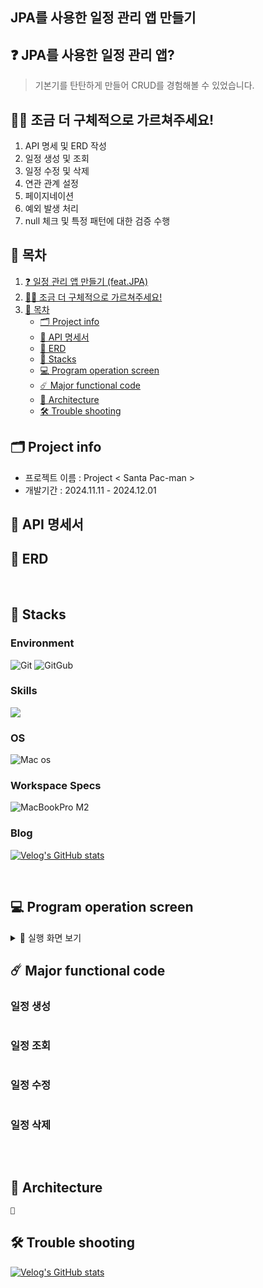 ## JPA를 사용한 일정 관리 앱 만들기

## ❓ JPA를 사용한 일정 관리 앱?
> 기본기를 탄탄하게 만들어 CRUD를 경험해볼 수 있었습니다.

## 🙋‍♀️ 조금 더 구체적으로 가르쳐주세요!
1. API 명세 및 ERD 작성
2. 일정 생성 및 조회
3. 일정 수정 및 삭제
4. 연관 관계 설정
5. 페이지네이션
6. 예외 발생 처리
7. null 체크 및 특정 패턴에 대한 검증 수행


## 📌 목차

1. [❓ 일정 관리 앱 만들기 (feat.JPA)](#-JPA를-사용한-일정-관리-앱)
2. [🙋‍♀️ 조금 더 구체적으로 가르쳐주세요!](#-조금-더-구체적으로-가르쳐주세요)
3. [📌 목차](#-목차)
    - [🗂️ Project info](#-Project-info)
    - [🧾 API 명세서](#-API-명세서)
    - [📂 ERD](#-ERD)
    - [🚀 Stacks](#-Stacks)
    - [💻 Program operation screen](#-Program-operation-screen)
    - [☄️ Major functional code](#-Major-functional-code)
    - [📂 Architecture](#-Architecture)
    - [🛠️ Trouble shooting](#-Trouble-shooting)

## 🗂️ Project info

- 프로젝트 이름 : Project < Santa Pac-man >
- 개발기간 : 2024.11.11 - 2024.12.01

## 🧾 API 명세서

## 📂 ERD

<br>

## 🚀 Stacks

### Environment
![Git](https://img.shields.io/badge/GIT-E44C30?style=for-the-badge&logo=git&logoColor=white)
![GitGub](https://img.shields.io/badge/GitHub-100000?style=for-the-badge&logo=github&logoColor=white)


### Skills
![](https://img.shields.io/badge/Spring-6DB33F?style=for-the-badge&logo=spring&logoColor=white)
### OS
![Mac os](https://img.shields.io/badge/mac%20os-000000?style=for-the-badge&logo=apple&logoColor=white)

### Workspace Specs
![MacBookPro M2](https://img.shields.io/badge/Apple-MacBook_Pro_M2_2022-999999?style=for-the-badge&logo=apple&logoColor=white)

### Blog
[![Velog's GitHub stats](https://velog-readme-stats.vercel.app/api/badge?name=kirby_y)](https://velog.io/@kirby_y)

<br>

## 💻 Program operation screen

<details>
   <summary>📍 실행 화면 보기</summary>

### 📍 실행 화면

</details>



## ☄️ Major functional code

### 일정 생성
```java

```

### 일정 조회
```java

```

### 일정 수정
```java

```

### 일정 삭제
```java

```

<br>

## 📂 Architecture

```java
📂

```


## 🛠️ Trouble shooting

[![Velog's GitHub stats](https://velog-readme-stats.vercel.app/api?name=kirby_y&tag=CalendarJPA)](https://velog.io/@kirby_y)